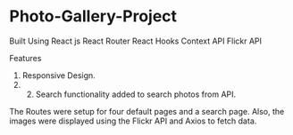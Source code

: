 # Photo-Gallery-Project
Built Using 
React js 
React Router 
React Hooks 
Context API 
Flickr API 

Features 
1. Responsive Design.
2. 2. Search functionality added to search photos from API.


The Routes were setup for four default pages and a search page. Also, the images were displayed using the Flickr API and Axios to fetch data.
